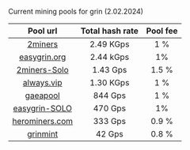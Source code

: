 Current mining pools for grin (2.02.2024)

**Pool url**|  Total hash rate |  Pool fee      
:-----:|:-----:|:-----:|
[2miners](https://grin.2miners.com/)| 2.49 KGps| 1 %
[easygrin.org](https://pool.easygrin.org)| 2.44 kGps | 1%
[2miners-Solo](https://solo-grin.2miners.com/) | 1.43 Gps | 1.5 %
[always.vip](http://pool.always.vip/) | 1.30 KGps| 1 %
[gaeapool](https://gaeapool.com/) | 844 Gps | 1 % 
[easygrin-SOLO](https://solow.easygrin.org/) | 470 Gps | 1% 
[herominers.com](https://grin.herominers.com/) | 333 Gps | 0.9 % 
[grinmint](https://grinmint.com/) | 42 Gps| 0.8 %

 
 
